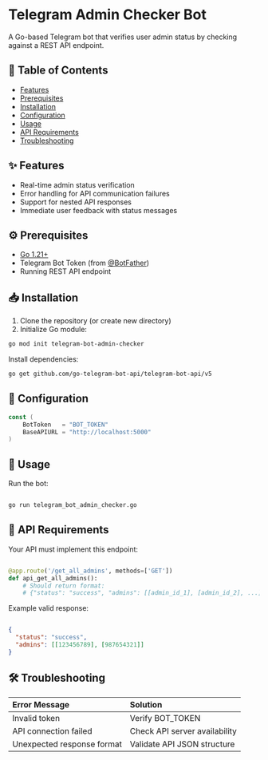 # Telegram Admin Checker Bot

A Go-based Telegram bot that verifies user admin status by checking against a REST API endpoint.

## 📝 Table of Contents
- [Features](#-features)
- [Prerequisites](#-prerequisites)
- [Installation](#-installation)
- [Configuration](#-configuration)
- [Usage](#-usage)
- [API Requirements](#-api-requirements)
- [Troubleshooting](#-troubleshooting)

## ✨ Features
- Real-time admin status verification
- Error handling for API communication failures
- Support for nested API responses
- Immediate user feedback with status messages

## ⚙️ Prerequisites
- [Go 1.21+](https://go.dev/dl/)
- Telegram Bot Token (from [@BotFather](https://t.me/BotFather))
- Running REST API endpoint

## 📥 Installation
1. Clone the repository (or create new directory)
2. Initialize Go module:
```bash
go mod init telegram-bot-admin-checker
```
Install dependencies:


```bash
go get github.com/go-telegram-bot-api/telegram-bot-api/v5
```
## 🔧 Configuration


```Go
const (
	BotToken   = "BOT_TOKEN"
	BaseAPIURL = "http://localhost:5000"
)
```
## 🚀 Usage

Run the bot:
```bash

go run telegram_bot_admin_checker.go
```

## 📡 API Requirements

Your API must implement this endpoint:
```py

@app.route('/get_all_admins', methods=['GET'])
def api_get_all_admins():
    # Should return format:
    # {"status": "success", "admins": [[admin_id_1], [admin_id_2], ...]}
```
Example valid response:
```json

{
  "status": "success",
  "admins": [[123456789], [987654321]]
}
```
## 🛠️ Troubleshooting

| Error Message                  | Solution                          |
| :---------------------------- | :-------------------------------- |
| Invalid token                  | Verify BOT_TOKEN          |
| API connection failed          | Check API server availability     |
| Unexpected response format     | Validate API JSON structure       |

